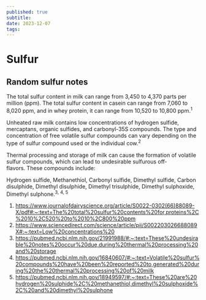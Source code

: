 ```yaml
---
published: true
subtitle:
date: 2023-12-07
tags: 
---
```


# Sulfur
## Random sulfur notes 

The total sulfur content in milk can range from 3,450 to 4,370 parts per million (ppm). The total sulfur content in casein can range from 7,060 to 8,020 ppm, and in whey protein, it can range from 10,520 to 10,800 ppm.<sup>1</sup>

Unheated raw milk contains low concentrations of hydrogen sulfide, mercaptans, organic sulfides, and carbonyl-35S compounds. The type and concentration of free volatile sulfur compounds can vary depending on the type of sulfur compound used or the individual cow.<sup>2</sup>

Thermal processing and storage of milk can cause the formation of volatile sulfur compounds, which can lead to undesirable sulfurous off-flavors. These compounds include: 

Hydrogen sulfide, Methanethiol, Carbonyl sulfide, Dimethyl sulfide, Carbon disulphide, Dimethyl disulphide, Dimethyl trisulphide, Dimethyl sulphoxide, Dimethyl sulphone.<sup>3, 4, 5</sup>

1. https://www.journalofdairyscience.org/article/S0022-0302(66)88089-X/pdf#:~:text=The%20total%20sulfur%20contents%20for,proteins%2C%2010%2C520%20to%2010%2C800%20ppm
2. https://www.sciencedirect.com/science/article/pii/S002203026688089X#:~:text=Low%20concentrations%20
3. https://pubmed.ncbi.nlm.nih.gov/21991988/#:~:text=These%20undesirable%20notes%20occur%20due,during%20thermal%20processing%20and%20storage
4. https://pubmed.ncbi.nlm.nih.gov/16840607/#:~:text=Volatile%20sulfur%20compounds%20have%20been%20reported%20to,generated%20during%20the%20thermal%20processing%20of%20milk
5. https://pubmed.ncbi.nlm.nih.gov/18949597/#:~:text=These%20are%20hydrogen%20sulphide%2C%20methanethiol,dimethyl%20sulphoxide%2C%20and%20dimethyl%20sulphone

